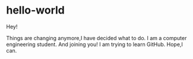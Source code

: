 # hello-world


Hey!

Things are changing anymore,I have decided what to do. I am a computer engineering student. And joining you! I am trying to learn GitHub.
Hope,I can.


